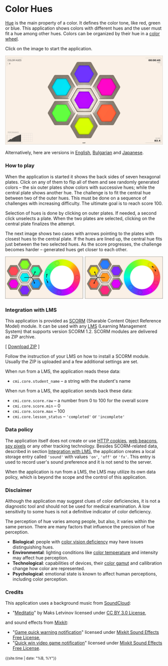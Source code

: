 &nbsp;
# Color Hues

[Hue](https://en.wikipedia.org/wiki/Hue) is the main property of a color. It defines the color tone, like red, green or blue. This application shows colors with different hues and the user must fit a hue among other hues. Colors can be organized by their hue in a [color wheel](color-wheel.html).

Click on the image to start the application.

[<img src="docs/snapshot.jpg">](color-hues.html)

Alternatively, here are versions in [English](color-hues.html?lang=en), [Bulgarian](color-hues.html?lang=bg) and [Japanese](color-hues.html?lang=jp).

### How to play

When the application is started it shows the back sides of seven hexagonal plates. Click on any of them to flip all of them and see randomly generated colors &ndash; the six outer plates show colors with successive hues; while the central plate shows another hue. The challenge is to fit the central hue between two of the outer hues. This must be done on a sequence of challenges with increasing difficulty. The ultimate goal is to reach score 100.

Selection of hues is done by clicking on outer plates. If needed, a second click unselects a plate. When the two plates are selected, clicking on the central plate finalizes the attempt.

The next image shows two cases with arrows pointing to the plates with closest hues to the central plate. If the hues are lined up, the central hue fits just between the two selected hues. As the score progresses, the challenge becomes harder &ndash; generated hues get closer to each other.

<img src="docs/example.jpg">

### Integration with LMS

This application is provided as [SCORM](https://scorm.com/scorm-explained/one-minute-scorm-overview/) (Sharable Content Object Reference Model) module. It can be used with any [LMS](https://en.wikipedia.org/wiki/Learning_management_system) (Learning Management System) that supports version SCORM 1.2. SCORM modules are delivered as ZIP archive.

[ [Download ZIP](../../bin/color-hues.zip) ]

Follow the instruction of your LMS on how to install a SCORM module. Usually the ZIP is uploaded and a few additional settings are set.

When run from a LMS, the application reads these data:
- `cmi.core.student_name` &ndash; a string with the student's name

When run from a LMS, the application sends back these data:

- `cmi.core.score.raw` &ndash; a number from 0 to 100 for the overall score
- `cmi.core.score.min` &ndash; 0
- `cmi.core.score.max` &ndash; 100
- `cmi.core.lesson_status` &ndash; `'completed'` or `'incomplete'`

### Data policy

The application itself does not create or use [HTTP cookies](https://developer.mozilla.org/en-US/docs/Web/HTTP/Cookies), [web beacons](https://en.wikipedia.org/wiki/Web_beacon), [spy pixels](https://en.wikipedia.org/wiki/Spy_pixel) or any other tracking technology. Besides SCORM-related data, described in section [Integration with LMS](#integration-with-lms), the application creates a local storage entry called `'sound'` with values `'on'`, `'off'` or `'fx'`. This entry is used to record user's sound preference and it is not send to the server.

When the application is run from a LMS, the LMS may utilize its own data policy, which is beyond the scope and the control of this application.

### Disclaimer

Although the application may suggest clues of color deficiencies, it is not a diagnostic tool and should not be used for medical examination. A low sensitivity to some hues is not a definitive indicator of color deficiency.

The perception of hue varies among people, but also, it varies within the same person. There are many factors that influence the precision of hue perception.

- **Biological**: people with [color vision deficiency](https://en.wikipedia.org/wiki/Color_blindness) may have issues distinguishing hues. 
- **Environmental**: lighting conditions like [color temperature](https://en.wikipedia.org/wiki/Color_temperature) and intensity may affect hue perception.
- **Technological**: capabilities of devices, their [color gamut](https://en.wikipedia.org/wiki/Gamut) and callibration change how color are represented.
- **Psychological**: emotional state is known to affect human perceptions, including color perception.

### Credits

This application uses a background music from [SoundCloud](https://soundcloud.com):

- "[Meditatio](https://soundcloud.com/b4kfampug9gi/meditatio)" by Maks Letvinov licensed under [CC BY 3.0 License](https://creativecommons.org/licenses/by/3.0/),

and sound effects from [Mixkit](https://mixkit.co/):

- "[Game quick warning notification](https://mixkit.co/free-sound-effects/click/)" licensed under [Mixkit Sound Effects Free License](https://mixkit.co/license/#sfxFree),
- "[Quick win video game notification](https://mixkit.co/free-sound-effects/click/)" licensed under [Mixkit Sound Effects Free License](https://mixkit.co/license/#sfxFree).


	
<small>{{site.time | date: "%B, %Y"}}</small>